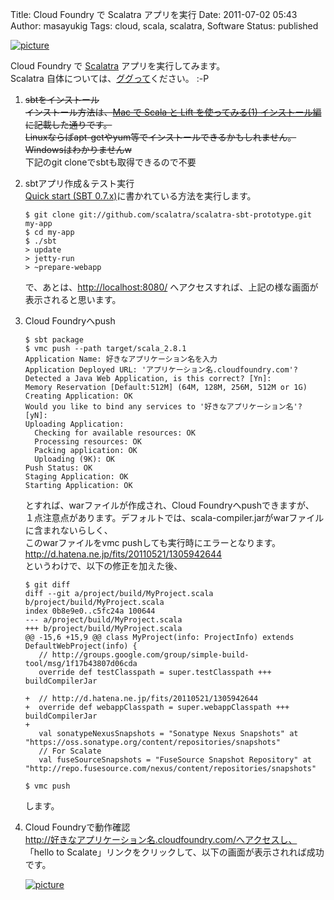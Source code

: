 Title: Cloud Foundry で Scalatra アプリを実行
Date: 2011-07-02 05:43
Author: masayukig
Tags: cloud, scala, scalatra, Software
Status: published

[![picture](https://lh3.googleusercontent.com/-FMIXumcTAV0/Tjr6wfSrWEI/AAAAAAAAg6M/d80dUsZSc_A/s800/5892056768_b3f93f8618_o.png)
](https://picasaweb.google.com/lh/photo/yZtdpG7qkZc_OfWy78PCPw?feat=embedwebsite)

Cloud Foundry で [Scalatra](https://github.com/scalatra/scalatra)
アプリを実行してみます。  
Scalatra
自体については、[ググって](http://www.google.co.jp/search?q=scalatra)ください。
:-P

1.  ~~sbtをインストール  
   インストール方法は、[Mac で Scala と Lift を使ってみる(1)
    インストール編](http://b.0r2.info/?p=1508)に記載した通りです。  
   Linuxならばapt-getやyum等でインストールできるかもしれません。  
   Windowsはわかりませんw~~  
   下記のgit cloneでsbtも取得できるので不要
2.  sbtアプリ作成＆テスト実行  
   [Quick start (SBT
    0.7.x)](https://github.com/scalatra/scalatra)に書かれている方法を実行します。

        $ git clone git://github.com/scalatra/scalatra-sbt-prototype.git my-app
        $ cd my-app
        $ ./sbt
        > update
        > jetty-run
        > ~prepare-webapp

    で、あとは、<http://localhost:8080/>
    へアクセスすれば、上記の様な画面が表示されると思います。

3.  Cloud Foundryへpush

        $ sbt package
        $ vmc push --path target/scala_2.8.1
        Application Name: 好きなアプリケーション名を入力
        Application Deployed URL: 'アプリケーション名.cloudfoundry.com'? 
        Detected a Java Web Application, is this correct? [Yn]: 
        Memory Reservation [Default:512M] (64M, 128M, 256M, 512M or 1G) 
        Creating Application: OK
        Would you like to bind any services to '好きなアプリケーション名'? [yN]: 
        Uploading Application:
          Checking for available resources: OK
          Processing resources: OK
          Packing application: OK
          Uploading (9K): OK   
        Push Status: OK
        Staging Application: OK                                                         
        Starting Application: OK                                                        

    とすれば、warファイルが作成され、Cloud Foundryへpushできますが、  
   １点注意点があります。デフォルトでは、scala-compiler.jarがwarファイルに含まれないらしく、  
   このwarファイルをvmc pushしても実行時にエラーとなります。  
   <http://d.hatena.ne.jp/fits/20110521/1305942644>  
   というわけで、以下の修正を加えた後、

        $ git diff
        diff --git a/project/build/MyProject.scala b/project/build/MyProject.scala
        index 0b8e9e0..c5fc24a 100644
        --- a/project/build/MyProject.scala
        +++ b/project/build/MyProject.scala
        @@ -15,6 +15,9 @@ class MyProject(info: ProjectInfo) extends DefaultWebProject(info) {
           // http://groups.google.com/group/simple-build-tool/msg/1f17b43807d06cda
           override def testClasspath = super.testClasspath +++ buildCompilerJar
         
        +  // http://d.hatena.ne.jp/fits/20110521/1305942644
        +  override def webappClasspath = super.webappClasspath +++ buildCompilerJar
        +
           val sonatypeNexusSnapshots = "Sonatype Nexus Snapshots" at "https://oss.sonatype.org/content/repositories/snapshots"
           // For Scalate
           val fuseSourceSnapshots = "FuseSource Snapshot Repository" at "http://repo.fusesource.com/nexus/content/repositories/snapshots"

        $ vmc push

    します。

4.  Cloud Foundryで動作確認  
   http://好きなアプリケーション名.cloudfoundry.com/へアクセスし、  
   「hello to
    Scalate」リンクをクリックして、以下の画面が表示されれば成功です。

    [![picture](https://lh5.googleusercontent.com/-DXDGAlUBxGs/Tjr6wX1tfBI/AAAAAAAAg6M/KDKduMtW-1k/s288/5892086172_ca7c68dbd7_o.png)
    ](https://picasaweb.google.com/lh/photo/ZGgEZWkKrKmPl5X89-p1cQ?feat=embedwebsite)


